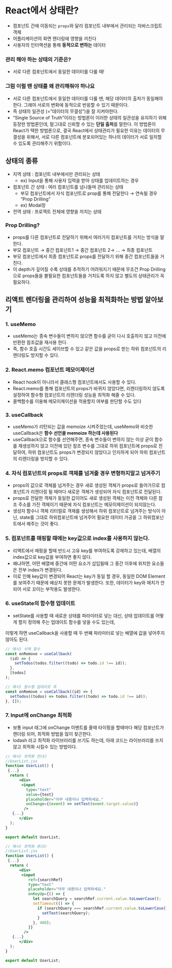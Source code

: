 # **React에서 상태란?**

- 컴포넌트 간에 이동되는 `props`와 달리 컴포넌트 내부에서 관리되는 자바스크립트 객체
- 어플리케이션의 화면 렌더링에 영향을 끼친다
- 사용자의 인터랙션을 통해 **동적으로 변하는** 데이터

### **관리 해야 하는 상태의 기준은?**

- 서로 다른 컴포넌트에서 동일한 데이터를 다룰 때!

### **그럼 이럴 땐 상태를 왜 관리해줘야 하나요**

- 서로 다른 컴포넌트에서 동일한 데이터를 다룰 땐, 해당 데이터의 출처가 동일해야 한다. 그래야 서로의 변화에 동적으로 반응할 수 있기 때문이다.
- 즉 상태의 일관성 (=”데이터의 무결성”)을 잘 지켜야한다.
- “Single Source of Truth”이라는 방법론이 이러한 상태의 일관성을 유지하기 위해 등장한 방법론인데, 말그대로 신뢰할 수 있는 **단일 출처**를 말한다. 이 방법론이 React가 택한 방법론으로, 결국 React에서 상태관리가 필요한 이유는 데이터의 무결성을 위해서, 서로 다른 컴포넌트에 분포되어있는 하나의 데이터가 서로 일치할 수 있도록 관리해주기 위함이다.

## **상태의 종류**

- 지역 상태 : 컴포넌트 내부에서만 관리되는 상태
  - ex) Input을 통해 사용자 입력을 받아 상태를 업데이트하는 경우
- 컴포넌트 간 상태 : 여러 컴포넌트를 넘나들며 관리되는 상태
  - 부모 컴포넌트에서 자식 컴포넌트로 prop를 통해 전달한다 → 연속될 경우 “Prop Drilling”
  - ex) Modal창
- 전역 상태 : 프로젝트 전체에 영향을 끼치는 상태

### **Prop Drilling?**

- props를 다른 컴포넌트로 전달하기 위해서 여러가지 컴포넌트를 거치는 방식을 말한다.
- 부모 컴포넌트 → 중간 컴포넌트1 → 중간 컴포넌트 2→ … → 최종 컴포넌트
- 부모 컴포넌트에서 최종 컴포넌트로 props를 전달하기 위해 중간 컴포넌트들을 거친다.
- 이 depth가 깊어질 수록 상태를 추적하기 어려워지기 때문에 무조건 Prop Drilling으로 props들을 불필요한 컴포넌트들을 거치도록 하지 않고 별도의 상태관리가 꼭 필요하다.

## 리액트 렌더링을 관리하여 성능을 최적화하는 방법 알아보기

### 1. useMemo

- useMemo는 종속 변수들이 변하지 않으면 함수를 굳이 다시 호출하지 않고 이전에 반환한 참조값을 재사용 한다.
- 즉, 함수 호출 시간도 세이브할 수 있고 같은 값을 props로 받는 하위 컴포넌트의 리렌더링도 방지할 수 있다.

### 2. **React.memo 컴포넌트 메모이제이션**

- React hook이 아니라서 클래스형 컴포넌트에서도 사용할 수 있다.
- React.memo를 통해 컴포넌트의 props가 바뀌지 않았다면, 리렌더링하지 않도록 설정하여 함수형 컴포넌트의 리렌더링 성능을 최적화 해줄 수 있다.
- 콜백함수를 이용해 메모이제이션을 적용할지 여부를 판단할 수도 있다

### **3. useCallback**

- useMemo가 리턴되는 값을 memoize 시켜주었는데, useMemo와 비슷한 useCallback은 **함수 선언을 memoize 하는데 사용된다**
- useCallback으로 함수를 선언해주면, 종속 변수들이 변하지 않는 이상 굳이 함수를 재생성하지 않고 이전에 있던 참조 변수를 그대로 하위 컴포넌트에 props로 전달하여, 하위 컴포넌트도 props가 변경되지 않았다고 인지하게 되어 하위 컴포넌트의 리렌더링을 방지할 수 있다.

### **4. 자식 컴포넌트의 props로 객체를 넘겨줄 경우 변형하지말고 넘겨주기**

- props의 값으로 객체를 넘겨주는 경우 새로 생성된 객체가 props로 들어가므로 컴포넌트가 리렌더링 될 때마다 새로운 객체가 생성되어 자식 컴포넌트로 전달된다.
- props로 전달한 객체가 동일한 값이어도 새로 생성된 객체는 이전 객체와 다른 참조 주소를 가진 객체이기 때문에 자식 컴포넌트는 메모이제이션이 되지않는다.
- 생성자 함수나 객체 리터럴로 객체를 생성해서 하위 컴포넌트로 넘겨주는 방식이 아닌, state를 그대로 하위컴포넌트에 넘겨주어 필요한 데이터 가공을 그 하위컴포넌트에서 해주는 것이 좋다.

### **5. 컴포넌트를 매핑할 때에는 key값으로 index를 사용하지 않는다.**

- 리액트에서 매핑을 할때 반드시 고유 key를 부여하도록 강제하고 있는데, 배열의 index값으로 key값을 부여하면 좋지 않다.
- 왜냐하면, 어떤 배열에 중간에 어떤 요소가 삽입될때 그 중간 이후에 위치한 요소들은 전부 index가 변경된다.
- 이로 인해 key값이 변경되어 React는 key가 동일 할 경우, 동일한 DOM Element를 보여주기 때문에 예상치 못한 문제가 발생한다. 또한, 데이터가 key와 매치가 안되어 서로 꼬이는 부작용도 발생한다.

### **6. useState의 함수형 업데이트**

- setState를 사용할 때 새로운 상태를 파라미터로 넣는 대신, 상태 업데이트를 어떻게 할지 정의해 주는 업데이트 함수를 넣을 수도 있는데,

이렇게 하면 useCallback을 사용할 때 두 번째 파라미터로 넣는 배열에 값을 넣어주지 않아도 된다.

```jsx
// 예시) 삭제 함수
const onRemove = useCallback(
  (id) => {
    setTodos(todos.filter((todo) => todo.id !== id));
  },
  [todos]
);

// 예시) 함수형 업데이트 후
const onRemove = useCallback((id) => {
  setTodos((todos) => todos.filter((todo) => todo.id !== id));
}, []);
```

### **7. Input에 onChange 최적화**

- 보통 input 태그에 onChange 이벤트를 줄때 타이핑을 할때마다 해당 컴포넌트가 렌더링 되어, 최적화 방법을 많이 찾곤한다.
- lodash 라고 최적화 라이브러리를 쓰기도 하는데, 아래 코드는 라이브러리를 쓰지 않고 최적화 시킬수 있는 방법이다.

```jsx
// 예시) 최적화 전(X)
//UserList.jsx
function UserList() {
 {...}
  return (
      <div>
       <input
         type="text"
         value={text}
         placeholder="아무 내용이나 입력하세요."
         onChange={(event) => setText(event.target.value)}
        />
   {...}
      </div>
  );
}

export default UserList;

// 예시) 최적화 후(O)
//UserList.jsx
function UserList() {
 {...}
  return (
      <div>
       <input
          ref={searchRef}
          type="text"
          placeholder="아무 내용이나 입력하세요."
          onKeyUp={() => {
            let searchQuery = searchRef.current.value.toLowerCase();
            setTimeout(() => {
              if (searchQuery === searchRef.current.value.toLowerCase()) {
                setText(searchQuery);
              }
            }, 400);
          }}
        />
   {...}
      </div>
  );
}

export default UserList;
```
